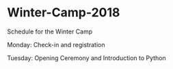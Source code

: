 # Winter-Camp-2018

Schedule for the Winter Camp

Monday: Check-in and registration

Tuesday: Opening Ceremony and Introduction to Python
